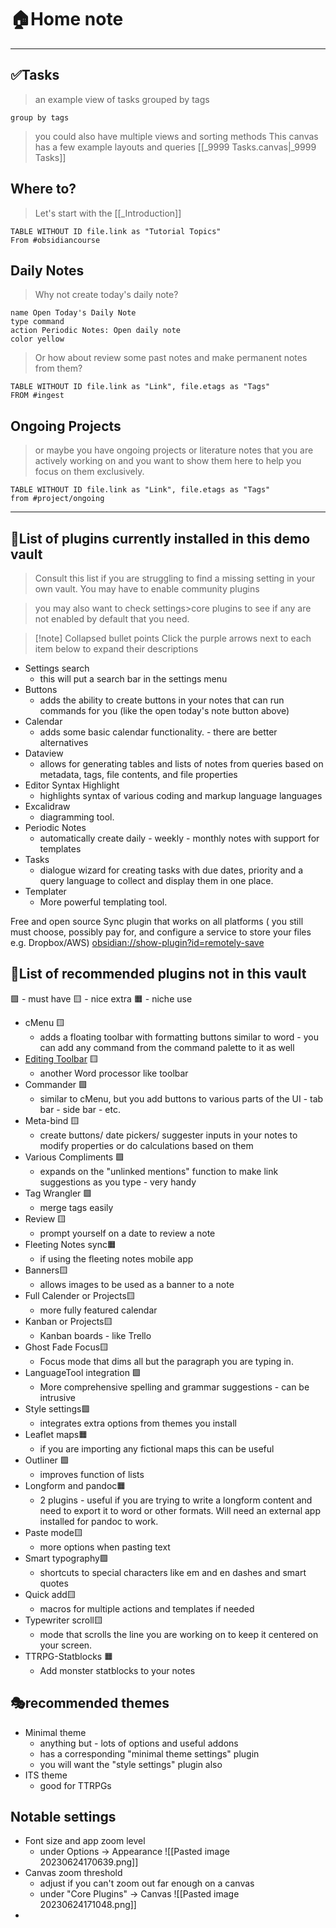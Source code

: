 

#  🏠Home note
---

## ✅Tasks
> an example view of tasks grouped by tags


```tasks
group by tags
```
> you could also have multiple views and sorting methods
> This canvas has a few example layouts and queries
[[_9999 Tasks.canvas|_9999 Tasks]] 


## Where to?

>Let's start with the [[_Introduction]] 

```dataview
TABLE WITHOUT ID file.link as "Tutorial Topics"
From #obsidiancourse
```


## Daily Notes

>Why not create today's daily note?

```button
name Open Today's Daily Note
type command
action Periodic Notes: Open daily note
color yellow
```


>Or how about review some past notes and make permanent notes from them?

```dataview
TABLE WITHOUT ID file.link as "Link", file.etags as "Tags"
FROM #ingest
```

## Ongoing Projects 

> or maybe you have ongoing projects or literature notes that you are actively working on and you want to show them here to help you focus on them exclusively.

```dataview
TABLE WITHOUT ID file.link as "Link", file.etags as "Tags"
from #project/ongoing 

```

---
## 🔌List of plugins currently installed in this demo vault 

> Consult this list if you are struggling to find a missing setting in your own vault. You may have to enable community plugins 

> you may also want to check settings>core plugins to see if any are not enabled by default that you need.

>[!note] Collapsed bullet points
> Click the purple arrows next to each item below to expand their descriptions

- Settings search 
	- this will put a search bar in the settings menu
- Buttons 
	- adds the ability to create buttons in your notes that can run commands for you (like the open today's note button above)
- Calendar 
	- adds some basic calendar functionality. - there are better alternatives
- Dataview 
	- allows for generating tables and lists of notes from queries based on metadata, tags, file contents, and file properties
- Editor Syntax Highlight 
	- highlights syntax of various coding and markup language languages
- Excalidraw 
	- diagramming tool. 
- Periodic Notes 
	- automatically create daily - weekly - monthly notes with support for templates
- Tasks 
	- dialogue wizard for creating tasks with due dates, priority and a query language to collect and display them in one place.
- Templater 
	- More powerful templating tool. 

Free and open source Sync plugin that works on all platforms ( you still must choose, possibly pay for, and configure a service to store your files e.g. Dropbox/AWS)
[obsidian://show-plugin?id=remotely-save](obsidian://show-plugin?id=remotely-save)
## 🔌List of recommended plugins not in this vault
🟩 - must have 🟨 - nice extra 🟧 - niche use 
- cMenu 🟨
	- adds a floating toolbar with formatting buttons similar to word - you can add any command from the command palette to it as well
- [Editing Toolbar](obsidian://show-plugin?id=editing-toolbar) 🟨
	- another Word processor like toolbar
- Commander 🟩
	- similar to cMenu, but you add buttons to various parts of the UI - tab bar - side bar - etc.
- Meta-bind 🟨
	- create buttons/ date pickers/ suggester inputs in your notes to modify properties or do calculations based on them
- Various Compliments 🟩
	- expands on the "unlinked mentions" function to make link suggestions as you type - very handy
- Tag Wrangler 🟩
	- merge tags easily 
- Review 🟨
	- prompt yourself on a date to review a note
- Fleeting Notes sync🟧
	- if using the fleeting notes mobile app
- Banners🟨
	- allows images to be used as a banner to a note
- Full Calender or Projects🟨
	- more fully featured calendar
- Kanban or Projects🟨
	- Kanban boards - like Trello
- Ghost Fade Focus🟨
	- Focus mode that dims all but the paragraph you are typing in.
- LanguageTool integration 🟩
	- More comprehensive spelling and grammar suggestions - can be intrusive
- Style settings🟩
	- integrates extra options from themes you install
- Leaflet maps🟧
	- if you are importing any fictional maps this can be useful
- Outliner 🟩
	- improves function of lists
- Longform and pandoc🟧
	- 2 plugins - useful if you are trying to write a longform content and need to export it to word or other formats. Will need an external app installed for pandoc to work.
- Paste mode🟨
	- more options when pasting text
- Smart typography🟩
	- shortcuts to special characters like em and en dashes and smart quotes
- Quick add🟨
	- macros for multiple actions and templates if needed
- Typewriter scroll🟨
	- mode that scrolls the line you are working on to keep it centered on your screen.
- TTRPG-Statblocks 🟧
	- Add monster statblocks to your notes

## 🎭recommended themes

- Minimal theme 
	- anything but - lots of options and useful addons
	- has a corresponding "minimal theme settings" plugin
	- you will want the "style settings" plugin also
- ITS theme 
	- good for TTRPGs


## Notable settings 
- Font size and app zoom level
	- under Options -> Appearance 
										![[Pasted image 20230624170639.png]]
- Canvas zoom threshold
	- adjust if you can't zoom out far enough on a canvas
	- under "Core Plugins" -> Canvas 
											 ![[Pasted image 20230624171048.png]]
- 